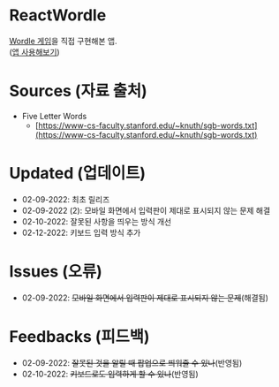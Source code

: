 # ReactWordle
[Wordle 게임](https://www.powerlanguage.co.uk/wordle/)을 직접 구현해본 앱.   
([앱 사용해보기](https://kuman514.github.io/ReactWordle))

# Sources (자료 출처)
- Five Letter Words
  - [https://www-cs-faculty.stanford.edu/~knuth/sgb-words.txt](https://www-cs-faculty.stanford.edu/~knuth/sgb-words.txt)

# Updated (업데이트)
- 02-09-2022: 최초 릴리즈
- 02-09-2022 (2): 모바일 화면에서 입력판이 제대로 표시되지 않는 문제 해결
- 02-10-2022: 잘못된 사항을 띄우는 방식 개선
- 02-12-2022: 키보드 입력 방식 추가

# Issues (오류)
- 02-09-2022: ~~모바일 화면에서 입력판이 제대로 표시되지 않는 문제~~(해결됨)

# Feedbacks (피드백)
- 02-09-2022: ~~잘못된 것을 알릴 때 팝업으로 띄워줄 수 있나~~(반영됨)
- 02-10-2022: ~~키보드로도 입력하게 할 수 있나~~(반영됨)
